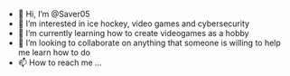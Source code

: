 - 👋 Hi, I’m @Saver05
- 👀 I’m interested in ice hockey, video games and cybersecurity
- 🌱 I’m currently learning how to create videogames as a hobby
- 💞️ I’m looking to collaborate on anything that someone is willing to help me learn how to do
- 📫 How to reach me ...

<!---
Saver05/Saver05 is a ✨ special ✨ repository because its `README.md` (this file) appears on your GitHub profile.
You can click the Preview link to take a look at your changes.
--->
